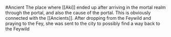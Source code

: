 #Ancient
The place where [[Aki]] ended up after arriving in the mortal realm through the portal, and also the cause of the portal. This is obviously connected with the [[Ancients]].
After dropping from the Feywild and praying to the Fey, she was sent to the city to possibly find a way back to the Feywild
